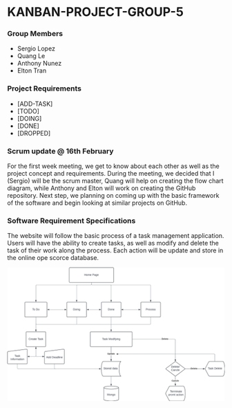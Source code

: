 # **KANBAN-PROJECT-GROUP-5**


### Group Members
 
- Sergio Lopez
- Quang Le
- Anthony Nunez
- Elton Tran
 
### Project Requirements 

- [ADD-TASK]
- [TODO]
- [DOING]
- [DONE]
- [DROPPED]

### Scrum update @ 16th February
For the first week meeting, we get to know about each other as well as the project concept and requirements. During the meeting, we decided that I (Sergio) will be the scrum master, Quang will help on creating the flow chart diagram, while Anthony and Elton will work on creating the GitHub repository. Next step, we planning on coming up with the basic framework of the software and begin looking at similar projects on GitHub. 

### Software Requirement Specifications
The website will follow the basic process of a task management application. Users will have the ability to create tasks, as well as modify and delete the task of their work along the process. Each action will be update and store in the online ope scorce database.

![flowchart](flowchart.png)